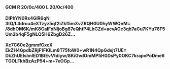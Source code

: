 #### GCM R 20/0c/400 L 20/0c/400
**DlPhYN0Rs4GIR6qN**<br/>**3tQ/L4drcu4eXTzyz5qf2iZkf5mXvZRQH0U0hyWWQnM=**<br/>**/8dhOM6K/mK8GaIFxNljoBg87eQhtP4LhGZd+acvAGc3qh7aGu7KYu76F5Um2b4qF5gNLQ5H6ZbgD26Z...**<br/><br/>
**Xc7C60e2gmmfGxcX**<br/>**EkZH4GpdbZRjF1FKILm8T75foW0+wR1N4QpGdsjt7UE=**<br/>**DkZhUEIslmIED1BtEvVtdiyw/8KiGvdOmMP5H0DsPy0OKC7krapvPoDme6TGOLFkhBzAzP54+m+7eOGp...**